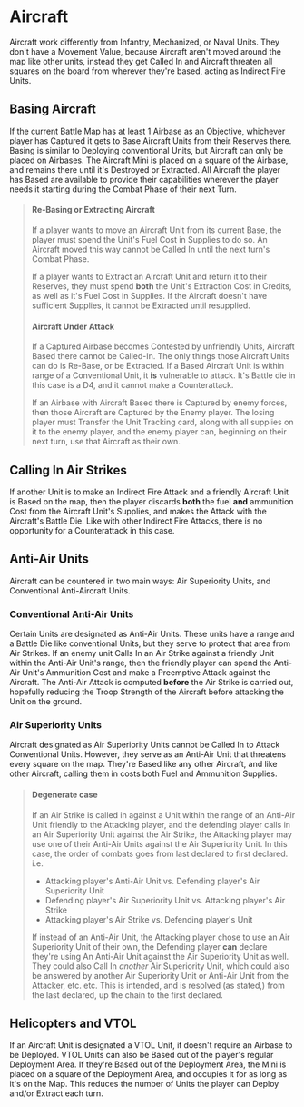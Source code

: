 # Aircraft

Aircraft work differently from Infantry, Mechanized, or Naval Units.  They don't have a Movement Value, because Aircraft aren't moved around the map like other units, instead they get Called In and Aircraft threaten all squares on the board from wherever they're based, acting as Indirect Fire Units.  

## Basing Aircraft

If the current Battle Map has at least 1 Airbase as an Objective, whichever player has Captured it gets to Base Aircraft Units from their Reserves there.  Basing is similar to Deploying conventional Units, but Aircraft can only be placed on Airbases.  The Aircraft Mini is placed on a square of the Airbase, and remains there until it's Destroyed or Extracted.  All Aircraft the player has Based are available to provide their capabilities wherever the player needs it starting during the Combat Phase of their next Turn.

> #### Re-Basing or Extracting Aircraft
> If a player wants to move an Aircraft Unit from its current Base, the player must spend the Unit's Fuel Cost in Supplies to do so.  An Aircraft moved this way cannot be Called In until the next turn's Combat Phase.
>
> If a player wants to Extract an Aircraft Unit and return it to their Reserves, they must spend **both** the Unit's Extraction Cost in Credits, as well as it's Fuel Cost in Supplies.  If the Aircraft doesn't have sufficient Supplies, it cannot be Extracted until resupplied.
>
> #### Aircraft Under Attack
> If a Captured Airbase becomes Contested by unfriendly Units, Aircraft Based there cannot be Called-In.  The only things those Aircraft Units can do is Re-Base, or be Extracted.  If a Based Aircraft Unit is within range of a Conventional Unit, it **is** vulnerable to attack.  It's Battle die in this case is a D4, and it cannot make a Counterattack.
>
> If an Airbase with Aircraft Based there is Captured by enemy forces, then those Aircraft are Captured by the Enemy player.  The losing player must Transfer the Unit Tracking card, along with all supplies on it to the enemy player, and the enemy player can, beginning on their next turn, use that Aircraft as their own.

## Calling In Air Strikes

If another Unit is to make an Indirect Fire Attack and a friendly Aircraft Unit is Based on the map, then the player discards **both** the fuel **and** ammunition Cost from the Aircraft Unit's Supplies, and makes the Attack with the Aircraft's Battle Die.  Like with other Indirect Fire Attacks, there is no opportunity for a Counterattack in this case.

## Anti-Air Units

Aircraft can be countered in two main ways: Air Superiority Units, and Conventional Anti-Aircraft Units.

### Conventional Anti-Air Units

Certain Units are designated as Anti-Air Units.  These units have a range and a Battle Die like conventional Units, but they serve to protect that area from Air Strikes.  If an enemy unit Calls In an Air Strike against a friendly Unit within the Anti-Air Unit's range, then the friendly player can spend the Anti-Air Unit's Ammunition Cost and make a Preemptive Attack against the Aircraft.  The Anti-Air Attack is computed **before** the Air Strike is carried out, hopefully reducing the Troop Strength of the Aircraft before attacking the Unit on the ground.

### Air Superiority Units

Aircraft designated as Air Superiority Units cannot be Called In to Attack Conventional Units.  However, they serve as an Anti-Air Unit that threatens every square on the map.  They're Based like any other Aircraft, and like other Aircraft, calling them in costs both Fuel and Ammunition Supplies.  

> #### Degenerate case
> If an Air Strike is called in against a Unit within the range of an Anti-Air Unit friendly to the Attacking player, and the defending player calls in an Air Superiority Unit against the Air Strike, the Attacking player may use one of their Anti-Air Units against the Air Superiority Unit.  In this case, the order of combats goes from last declared to first declared.  i.e.
> - Attacking player's Anti-Air Unit vs. Defending player's Air Superiority Unit
> - Defending player's Air Superiority Unit vs. Attacking player's Air Strike
> - Attacking player's Air Strike vs. Defending player's Unit
>
> If instead of an Anti-Air Unit, the Attacking player chose to use an Air Superiority Unit of their own, the Defending player **can** declare they're using An Anti-Air Unit against the Air Superiority Unit as well.  They could also Call In *another* Air Superiority Unit, which could also be answered by another Air Superiority Unit or Anti-Air Unit from the Attacker, etc. etc.  This is intended, and is resolved (as stated,) from the last declared, up the chain to the first declared.  

## Helicopters and VTOL

If an Aircraft Unit is designated a VTOL Unit, it doesn't require an Airbase to be Deployed.  VTOL Units can also be Based out of the player's regular Deployment Area.  If they're Based out of the Deployment Area, the Mini is placed on a square of the Deployment Area, and occupies it for as long as it's on the Map.  This reduces the number of Units the player can Deploy and/or Extract each turn.  

